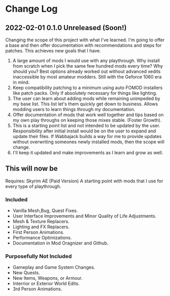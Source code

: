 # Change Log

## 2022-02-01 0.1.0 Unreleased (Soon!)

Changing the scope of this project with what I've learned.  I'm going to offer a base and then offer documentation with recommendations and steps for patches. This achieves new goals that I have. 

1. A large amount of mods I would use with any playthrough. Why install from scratch when I pick the same few hundred mods every time? Why should you? Best options already worked out without advanced xedits inaccessible by most amateur modders. Still with the Geforce 1060 era in mind.
2. Keep compatibility patching to a minimum using auto FOMOD installers like patch packs. Only if absolutely necessary for things like lighting.
3. The user can learn about adding mods while remaining unimpeded by my base list. This list let's them quickly get down to business. Allows modding users to learn things through my documentation.
4. Offer documentation of mods that work well together and tips based on my own play throughs on keeping those mixes stable. (Foster Growth).
5. This is a starting point list and not intended to be updated by the user. Responsibility after initial install would be on the user to expand and update their files. If Wabbajack builds a way for me to provide updates without overwriting someones newly installed mods, then the scope will change. 
6. I'll keep it updated and make improvements as I learn and grow as well. 

## This will now be 

Requires: Skyrim AE (Paid Version)
A starting point with mods that I use for every type of playthrough.

### Included

* Vanilla Mesh,Bug, Quest Fixes.
* User Interface Improvements and Minor Quality of Life Adjustments.
* Mesh & Texture Replacers.
* Lighting and FX Replacers.
* First Person Animations.
* Performance Optimizations.
* Documentation in Mod Oragnizer and Github.

### Purposefully Not Included

* Gameplay and Game System Changes.
* New Quests.
* New Items, Weapons, or Armour.
* Interrior or Exterior World Edits.
* 3rd Person Animations.

